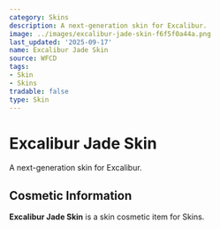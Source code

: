 ```yaml
---
category: Skins
description: A next-generation skin for Excalibur.
image: ../images/excalibur-jade-skin-f6f5f0a44a.png
last_updated: '2025-09-17'
name: Excalibur Jade Skin
source: WFCD
tags:
- Skin
- Skins
tradable: false
type: Skin
---
```


# Excalibur Jade Skin

A next-generation skin for Excalibur.

## Cosmetic Information

**Excalibur Jade Skin** is a skin cosmetic item for Skins.

